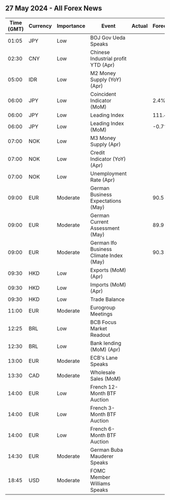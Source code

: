 ## 27 May 2024 - All Forex News

| Time (GMT) | Currency | Importance | Event | Actual | Forecast | Previous |
|------|----------|------------|-------|--------|----------|----------|
| 01:05 | JPY | Low | BOJ Gov Ueda Speaks |  |  |  |
| 02:30 | CNY | Low | Chinese Industrial profit YTD (Apr) |  |  | 4.3% |
| 05:00 | IDR | Low | M2 Money Supply (YoY) (Apr) |  |  | 7.20% |
| 06:00 | JPY | Low | Coincident Indicator (MoM) |  | 2.4% | -0.7% |
| 06:00 | JPY | Low | Leading Index |  | 111.4 | 111.8 |
| 06:00 | JPY | Low | Leading Index (MoM) |  | -0.7% | 2.3% |
| 07:00 | NOK | Low | M3 Money Supply (Apr) |  |  | 3,125.8B |
| 07:00 | NOK | Low | Credit Indicator (YoY) (Apr) |  |  | 3.5% |
| 07:00 | NOK | Low | Unemployment Rate (Apr) |  |  | 4.0% |
| 09:00 | EUR | Moderate | German Business Expectations (May) |  | 90.5 | 89.9 |
| 09:00 | EUR | Moderate | German Current Assessment (May) |  | 89.9 | 88.9 |
| 09:00 | EUR | Moderate | German Ifo Business Climate Index (May) |  | 90.3 | 89.4 |
| 09:30 | HKD | Low | Exports (MoM) (Apr) |  |  | 4.7% |
| 09:30 | HKD | Low | Imports (MoM) (Apr) |  |  | 5.3% |
| 09:30 | HKD | Low | Trade Balance |  |  | -45.0B |
| 11:00 | EUR | Moderate | Eurogroup Meetings |  |  |  |
| 12:25 | BRL | Low | BCB Focus Market Readout |  |  |  |
| 12:30 | BRL | Low | Bank lending (MoM) (Apr) |  |  | 1.2% |
| 13:00 | EUR | Moderate | ECB's Lane Speaks |  |  |  |
| 13:30 | CAD | Moderate | Wholesale Sales (MoM) |  |  | -1.1% |
| 14:00 | EUR | Low | French 12-Month BTF Auction |  |  | 3.467% |
| 14:00 | EUR | Low | French 3-Month BTF Auction |  |  | 3.746% |
| 14:00 | EUR | Low | French 6-Month BTF Auction |  |  | 3.657% |
| 14:30 | EUR | Moderate | German Buba Mauderer Speaks |  |  |  |
| 18:45 | USD | Moderate | FOMC Member Williams Speaks |  |  |  |
